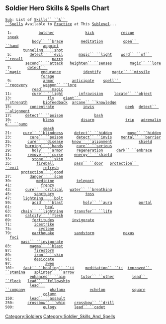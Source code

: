 ## Soldier Hero Skills & Spells Chart

[`Sub`](Sublevel.md "wikilink")`: List of `[`Skills`` ``&`` ``Spells`](:Category:_Skills_And_Spells.md "wikilink")` Available to `[`Practice`](Practice.md "wikilink")` at This `[`Sublevel`](Sublevel.md "wikilink")`...`  
` `  
` 1:            `[`butcher`](Butcher.md "wikilink")`              `[`kick`](Kick.md "wikilink")`            `[`rescue`](Rescue.md "wikilink")`             `[`sneak`](Sneak.md "wikilink")  
`            `[`body`` ``brace`](Body_Brace.md "wikilink")`        `[`meditation`](Meditation.md "wikilink")`         `[`open`` ``hand`](Open_Hand.md "wikilink")`           `[`appoint`](Appoint.md "wikilink")  
`        `[`tunneling`` ``shot`](Tunneling_shot.md "wikilink")  
` 5:        `[`detect`` ``evil`](Detect_Evil.md "wikilink")`       `[`magic`` ``light`](Magic_Light.md "wikilink")`    `[`word`` ``of`` ``recall`](Word_Of_Recall.md "wikilink")`             `[`parry`](Parry.md "wikilink")  
`         `[`second`` ``attack`](Second_Attack.md "wikilink")`   `[`heighten`` ``senses`](Heighten_Senses.md "wikilink")`        `[`magic`` ``lore`](Magic_Lore.md "wikilink")  
` 7:       `[`detect`` ``magic`](Detect_Magic.md "wikilink")`         `[`endurance`](Endurance.md "wikilink")`          `[`identify`](Identify.md "wikilink")`     `[`magic`` ``missile`](Magic_Missile.md "wikilink")  
`                `[`forage`](Forage.md "wikilink")  
` 9:              `[`armor`](Armor_(spell).md "wikilink")`        `[`anticipate`](Anticipate.md "wikilink")`    `[`spell`` ``recovery`](Spell_Recovery.md "wikilink")`       `[`weapon`` ``lore`](Weapon_Lore.md "wikilink")  
`            `[`read`` ``magic`](Read_Magic.md "wikilink")  
`11:         `[`cure`` ``light`](Cure_Light.md "wikilink")`       `[`infravision`](Infravision.md "wikilink")`     `[`locate`` ``object`](Locate_Object.md "wikilink")  
`13:                `[`fly`](Fly.md "wikilink")`    `[`giant`` ``strength`](Giant_Strength.md "wikilink")`       `[`biofeedback`](Biofeedback.md "wikilink")`  `[`arcane`` ``knowledge`](Arcane_Knowledge.md "wikilink")  
`15:        `[`concentrate`](Concentrate.md "wikilink")`             `[`invis`](Invis.md "wikilink")`              `[`peek`](Peek.md "wikilink")`  `[`detect`` ``alignment`](Detect_Alignment.md "wikilink")  
`17:      `[`detect`` ``poison`](Detect_Poison.md "wikilink")`              `[`bash`](Bash.md "wikilink")  
`19:              `[`bless`](Bless.md "wikilink")`            `[`disarm`](Disarm.md "wikilink")`              `[`trip`](Trip.md "wikilink")`   `[`adrenaline`` ``pump`](Adrenaline_Pump.md "wikilink")  
`                 `[`smash`](Smash.md "wikilink")  
`21:     `[`cure`` ``blindness`](Cure_Blindness.md "wikilink")`     `[`detect`` ``hidden`](Detect_Hidden.md "wikilink")`       `[`move`` ``hidden`](Move_Hidden.md "wikilink")  
`23:        `[`cure`` ``poison`](Cure_Poison.md "wikilink")`      `[`detect`` ``invis`](Detect_Invis.md "wikilink")`    `[`mental`` ``barrier`](Mental_Barrier.md "wikilink")  
`25:       `[`cure`` ``disease`](Cure_Disease.md "wikilink")`    `[`know`` ``alignment`](Know_Alignment.md "wikilink")`            `[`shield`](Shield.md "wikilink")  
`27:      `[`burning`` ``hands`](Burning_Hands.md "wikilink")`      `[`cure`` ``serious`](Cure_Serious.md "wikilink")  
`29:         `[`holy`` ``armor`](Holy_Armor.md "wikilink")`      `[`regeneration`](Regeneration.md "wikilink")`      `[`dark`` ``embrace`](Dark_Embrace.md "wikilink")  
`31:       `[`remove`` ``curse`](Remove_Curse.md "wikilink")`     `[`energy`` ``shield`](Energy_Shield.md "wikilink")  
`33:         `[`stone`` ``skin`](Stone_Skin.md "wikilink")  
`35:           `[`fireball`](Fireball.md "wikilink")`         `[`pass`` ``door`](Pass_Door.md "wikilink")`   `[`protection`` ``evil`](Protection_Evil.md "wikilink")`           `[`refresh`](Refresh.md "wikilink")  
`       `[`protection`` ``good`](Protection_Good.md "wikilink")  
`37:        `[`danger`` ``scan`](Danger_Scan.md "wikilink")  
`39:           `[`medicine`](Medicine.md "wikilink")`          `[`teleport`](Teleport.md "wikilink")  
`41:             `[`frenzy`](Frenzy.md "wikilink")  
`43:      `[`cure`` ``critical`](Cure_Critical.md "wikilink")`   `[`water`` ``breathing`](Water_Breathing.md "wikilink")  
`45:          `[`sanctuary`](Sanctuary.md "wikilink")`              `[`toss`](Toss.md "wikilink")  
`47:     `[`lightning`` ``bolt`](Lightning_Bolt.md "wikilink")  
`59:         `[`acid`` ``blast`](Acid_Blast.md "wikilink")`         `[`holy`` ``aura`](Holy_Aura.md "wikilink")`            `[`portal`](Portal.md "wikilink")  
`61:               `[`heal`](Heal.md "wikilink")  
`63:    `[`chain`` ``lightning`](Chain_Lightning.md "wikilink")`     `[`transfer`` ``life`](Transfer_Life.md "wikilink")  
`67:      `[`calcify`` ``flesh`](Calcify_Flesh.md "wikilink")  
`69:         `[`fortitudes`](Fortitudes.md "wikilink")`        `[`invigorate`](Invigorate.md "wikilink")  
`71:          `[`icestrike`](Icestrike.md "wikilink")  
`75:            `[`cyclone`](Cyclone.md "wikilink")  
`79:         `[`earthquake`](Earthquake.md "wikilink")`         `[`sandstorm`](Sandstorm.md "wikilink")`             `[`nexus`](Nexus.md "wikilink")`              `[`foci`](Foci.md "wikilink")  
`       `[`mass`` ``invigorate`](Mass_Invigorate.md "wikilink")  
`83:        `[`magma`` ``blast`](Magma_Blast.md "wikilink")  
`87:          `[`firestorm`](Firestorm.md "wikilink")  
`89:          `[`iron`` ``skin`](Iron_Skin.md "wikilink")  
`91:          `[`desiccate`](Desiccate.md "wikilink")  
`97:               `[`awen`](Awen.md "wikilink")  
`101:    `[`fast`` ``healing`` ``ii`](Fast_Healing_II.md "wikilink")`     `[`meditation`` ``ii`](Meditation_II.md "wikilink")`  `[`improved`` ``stamina`](Improved_Stamina.md "wikilink")`    `[`splinter`` ``arrow`](Splinter_Arrow.md "wikilink")  
`           `[`enhanced`` ``aim`](Enhanced_Aim.md "wikilink")`       `[`tutor`` ``other`](Tutor_Other.md "wikilink")`        `[`lead`` ``flock`](Lead_Flock.md "wikilink")`   `[`lead`` ``fellowship`](Lead_Fellowship.md "wikilink")  
`           `[`lead`` ``company`](Lead_Company.md "wikilink")`           `[`phalanx`](Phalanx.md "wikilink")`           `[`echelon`](Echelon.md "wikilink")`            `[`square`](Square.md "wikilink")  
`                 `[`column`](Column.md "wikilink")  
`150:       `[`lead`` ``assault`](Lead_Assault.md "wikilink")  
`250:      `[`crossbow`` ``whip`](Crossbow_Whip.md "wikilink")`    `[`crossbow`` ``drill`](Crossbow_Drill.md "wikilink")  
`500:             `[`eulogy`](Eulogy.md "wikilink")`        `[`lead`` ``cadet`](Lead_Cadet.md "wikilink")

[Category:Soldiers](Category:Soldiers "wikilink")
[Category:Soldier_Skills_And_Spells](Category:Soldier_Skills_And_Spells "wikilink")
